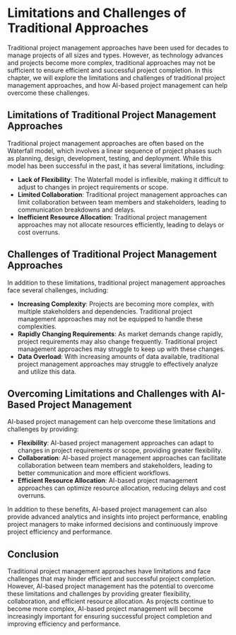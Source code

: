 Limitations and Challenges of Traditional Approaches
===============================================================================================

Traditional project management approaches have been used for decades to manage projects of all sizes and types. However, as technology advances and projects become more complex, traditional approaches may not be sufficient to ensure efficient and successful project completion. In this chapter, we will explore the limitations and challenges of traditional project management approaches, and how AI-based project management can help overcome these challenges.

Limitations of Traditional Project Management Approaches
--------------------------------------------------------

Traditional project management approaches are often based on the Waterfall model, which involves a linear sequence of project phases such as planning, design, development, testing, and deployment. While this model has been successful in the past, it has several limitations, including:

* **Lack of Flexibility**: The Waterfall model is inflexible, making it difficult to adjust to changes in project requirements or scope.
* **Limited Collaboration**: Traditional project management approaches can limit collaboration between team members and stakeholders, leading to communication breakdowns and delays.
* **Inefficient Resource Allocation**: Traditional project management approaches may not allocate resources efficiently, leading to delays or cost overruns.

Challenges of Traditional Project Management Approaches
-------------------------------------------------------

In addition to these limitations, traditional project management approaches face several challenges, including:

* **Increasing Complexity**: Projects are becoming more complex, with multiple stakeholders and dependencies. Traditional project management approaches may not be equipped to handle these complexities.
* **Rapidly Changing Requirements**: As market demands change rapidly, project requirements may also change frequently. Traditional project management approaches may struggle to keep up with these changes.
* **Data Overload**: With increasing amounts of data available, traditional project management approaches may struggle to effectively analyze and utilize this data.

Overcoming Limitations and Challenges with AI-Based Project Management
----------------------------------------------------------------------

AI-based project management can help overcome these limitations and challenges by providing:

* **Flexibility**: AI-based project management approaches can adapt to changes in project requirements or scope, providing greater flexibility.
* **Collaboration**: AI-based project management approaches can facilitate collaboration between team members and stakeholders, leading to better communication and more efficient workflows.
* **Efficient Resource Allocation**: AI-based project management approaches can optimize resource allocation, reducing delays and cost overruns.

In addition to these benefits, AI-based project management can also provide advanced analytics and insights into project performance, enabling project managers to make informed decisions and continuously improve project efficiency and performance.

Conclusion
----------

Traditional project management approaches have limitations and face challenges that may hinder efficient and successful project completion. However, AI-based project management has the potential to overcome these limitations and challenges by providing greater flexibility, collaboration, and efficient resource allocation. As projects continue to become more complex, AI-based project management will become increasingly important for ensuring successful project completion and improving efficiency and performance.
